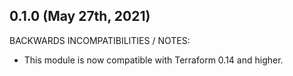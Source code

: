 ## 0.1.0 (May 27th, 2021)

BACKWARDS INCOMPATIBILITIES / NOTES:

* This module is now compatible with Terraform 0.14 and higher.
